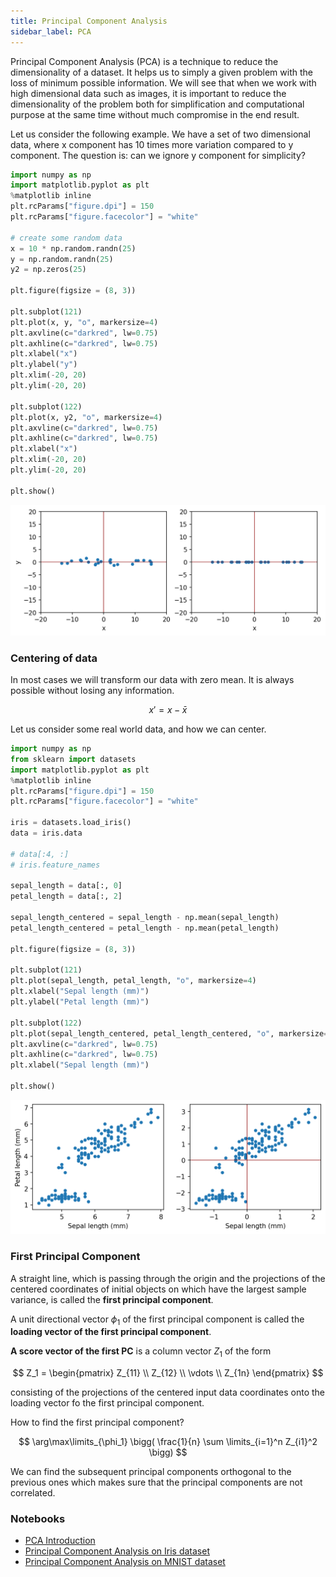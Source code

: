 ```yaml
---
title: Principal Component Analysis
sidebar_label: PCA
---
```

Principal Component Analysis (PCA) is a technique to reduce the dimensionality
of a dataset. It helps us to simply a given problem with the loss of minimum
possible information. We will see that when we work with high dimensional data
such as images, it is important to reduce the dimensionality of the problem both
for simplification and computational purpose at the same time without much
compromise in the end result.

Let us consider the following example. We have a set of two dimensional data,
where x component has 10 times more variation compared to y component. The
question is: can we ignore y component for simplicity?

```python
import numpy as np
import matplotlib.pyplot as plt
%matplotlib inline
plt.rcParams["figure.dpi"] = 150
plt.rcParams["figure.facecolor"] = "white"

# create some random data
x = 10 * np.random.randn(25)
y = np.random.randn(25)
y2 = np.zeros(25)

plt.figure(figsize = (8, 3))

plt.subplot(121)
plt.plot(x, y, "o", markersize=4)
plt.axvline(c="darkred", lw=0.75)
plt.axhline(c="darkred", lw=0.75)
plt.xlabel("x")
plt.ylabel("y")
plt.xlim(-20, 20)
plt.ylim(-20, 20)

plt.subplot(122)
plt.plot(x, y2, "o", markersize=4)
plt.axvline(c="darkred", lw=0.75)
plt.axhline(c="darkred", lw=0.75)
plt.xlabel("x")
plt.xlim(-20, 20)
plt.ylim(-20, 20)

plt.show()
```

![pca](../static/img/pca.png)


### Centering of data

In most cases we will transform our data with zero mean. It is always possible
without losing any information.

$$x' = x - \bar{x}$$

Let us consider some real world data, and how we can center.

```python
import numpy as np
from sklearn import datasets
import matplotlib.pyplot as plt
%matplotlib inline
plt.rcParams["figure.dpi"] = 150
plt.rcParams["figure.facecolor"] = "white"

iris = datasets.load_iris()
data = iris.data

# data[:4, :]
# iris.feature_names

sepal_length = data[:, 0]
petal_length = data[:, 2]

sepal_length_centered = sepal_length - np.mean(sepal_length)
petal_length_centered = petal_length - np.mean(petal_length)

plt.figure(figsize = (8, 3))

plt.subplot(121)
plt.plot(sepal_length, petal_length, "o", markersize=4)
plt.xlabel("Sepal length (mm)")
plt.ylabel("Petal length (mm)")

plt.subplot(122)
plt.plot(sepal_length_centered, petal_length_centered, "o", markersize=4)
plt.axvline(c="darkred", lw=0.75)
plt.axhline(c="darkred", lw=0.75)
plt.xlabel("Sepal length (mm)")

plt.show()
```

![data-centering](../static/img/data-centering.png)

### First Principal Component
A straight line, which is passing through the origin and the projections of the
centered coordinates of initial objects on which have the largest sample
variance, is called the **first principal component**.

A unit directional vector $\phi_1$ of the first principal component is called
the **loading vector of the first principal component**.

**A score vector of the first PC** is a column vector $Z_1$ of the form

$$
Z_1 = \begin{pmatrix} Z_{11} \\ Z_{12} \\ \vdots \\ Z_{1n} \end{pmatrix}
$$

consisting of the projections of the centered input data coordinates onto the
loading vector fo the first principal component.

How to find the first principal component?

$$
\arg\max\limits_{\phi_1} \bigg( \frac{1}{n} \sum \limits_{i=1}^n Z_{i1}^2 \bigg)
$$

We can find the subsequent principal components orthogonal to the previous ones
which makes sure that the principal components are not correlated.

### Notebooks

- [PCA Introduction](
https://github.com/pranabdas/machine-learning/blob/master/notebooks/pca-introduction.ipynb)
- [Principal Component Analysis on Iris dataset](
https://github.com/pranabdas/machine-learning/blob/master/notebooks/07-pca-iris-dataset.ipynb)
- [Principal Component Analysis on MNIST dataset](
https://github.com/pranabdas/machine-learning/blob/master/notebooks/08-pca-mnist-dataset.ipynb)
